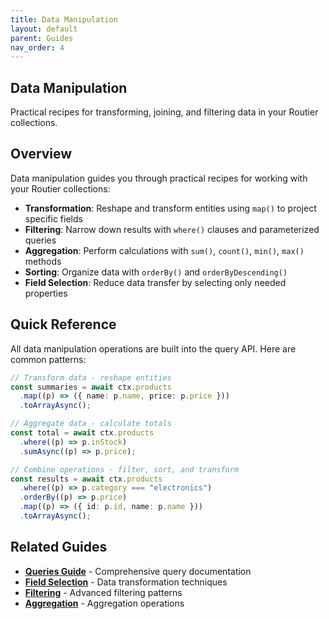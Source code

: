 ```yaml
---
title: Data Manipulation
layout: default
parent: Guides
nav_order: 4
---
```


## Data Manipulation

Practical recipes for transforming, joining, and filtering data in your Routier collections.

## Overview

Data manipulation guides you through practical recipes for working with your Routier collections:

- **Transformation**: Reshape and transform entities using `map()` to project specific fields
- **Filtering**: Narrow down results with `where()` clauses and parameterized queries
- **Aggregation**: Perform calculations with `sum()`, `count()`, `min()`, `max()` methods
- **Sorting**: Organize data with `orderBy()` and `orderByDescending()`
- **Field Selection**: Reduce data transfer by selecting only needed properties

## Quick Reference

All data manipulation operations are built into the query API. Here are common patterns:

```ts
// Transform data - reshape entities
const summaries = await ctx.products
  .map((p) => ({ name: p.name, price: p.price }))
  .toArrayAsync();

// Aggregate data - calculate totals
const total = await ctx.products
  .where((p) => p.inStock)
  .sumAsync((p) => p.price);

// Combine operations - filter, sort, and transform
const results = await ctx.products
  .where((p) => p.category === "electronics")
  .orderBy((p) => p.price)
  .map((p) => ({ id: p.id, name: p.name }))
  .toArrayAsync();
```

## Related Guides

- **[Queries Guide](/concepts/queries/)** - Comprehensive query documentation
- **[Field Selection](/concepts/queries/field-selection/)** - Data transformation techniques
- **[Filtering](/concepts/queries/filtering/)** - Advanced filtering patterns
- **[Aggregation](/concepts/queries/aggregation/)** - Aggregation operations
